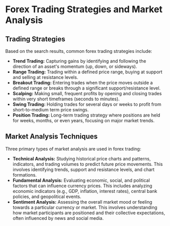 # Forex Trading Strategies and Market Analysis

## Trading Strategies

Based on the search results, common forex trading strategies include:

*   **Trend Trading:** Capturing gains by identifying and following the direction of an asset's momentum (up, down, or sideways).
*   **Range Trading:** Trading within a defined price range, buying at support and selling at resistance levels.
*   **Breakout Trading:** Entering trades when the price moves outside a defined range or breaks through a significant support/resistance level.
*   **Scalping:** Making small, frequent profits by opening and closing trades within very short timeframes (seconds to minutes).
*   **Swing Trading:** Holding trades for several days or weeks to profit from short-to-medium term price swings.
*   **Position Trading:** Long-term trading strategy where positions are held for weeks, months, or even years, focusing on major market trends.

## Market Analysis Techniques

Three primary types of market analysis are used in forex trading:

*   **Technical Analysis:** Studying historical price charts and patterns, indicators, and trading volumes to predict future price movements. This involves identifying trends, support and resistance levels, and chart formations.
*   **Fundamental Analysis:** Evaluating economic, social, and political factors that can influence currency prices. This includes analyzing economic indicators (e.g., GDP, inflation, interest rates), central bank policies, and geopolitical events.
*   **Sentiment Analysis:** Assessing the overall market mood or feeling towards a particular currency or market. This involves understanding how market participants are positioned and their collective expectations, often influenced by news and social media.

